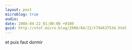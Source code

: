 ```yaml
---
layout: post
microblog: true
audio: 
date: 2008-04-22 01:00:00 +0100
guid: http://xtof.micro.blog/2008/04/22/t794637534.html
---
```

et puis faut dormir
